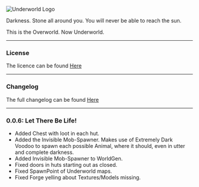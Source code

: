 ![Underworld Logo](http://i.imgur.com/z6wpnue.png)

Darkness. Stone all around you. You will never be able to reach the sun.

This is the Overworld. Now Underworld.

---

### License

The licence can be found [Here](https://github.com/Matryoshika/Underworld/blob/master/LICENSE.md)

---

### Changelog

The full changelog can be found [Here](https://github.com/Matryoshika/Underworld/blob/master/CHANGELOG.md)

---

### 0.0.6: Let There Be Life!
- Added Chest with loot in each hut.
- Added the Invisible Mob-Spawner. Makes use of Extremely Dark Voodoo to spawn each possible Animal, where it should, even in utter and 
complete darkness.
- Added Invisible Mob-Spawner to WorldGen.
- Fixed doors in huts starting out as closed.
- Fixed SpawnPoint of Underworld maps.
- Fixed Forge yelling about Textures/Models missing.

